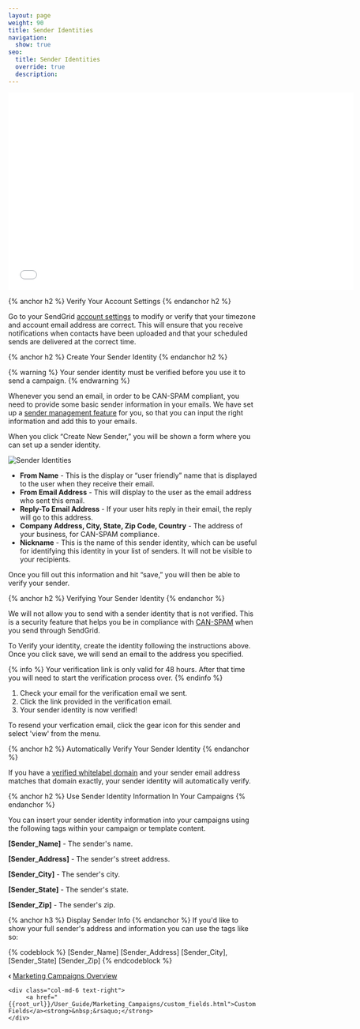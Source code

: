 ```yaml
---
layout: page
weight: 90
title: Sender Identities
navigation:
  show: true
seo:
  title: Sender Identities
  override: true
  description:
---
```


<iframe src="//player.vimeo.com/video/120703745" width="700" height="400" frameborder="0" webkitallowfullscreen mozallowfullscreen allowfullscreen></iframe>

{% anchor h2 %}
Verify Your Account Settings
{% endanchor h2 %}

Go to your SendGrid [account settings]({app_url}/user/account) to modify or verify that your timezone and account email address are correct. This
will ensure that you receive notifications when contacts have been uploaded and that your scheduled sends are delivered at the correct time.

{% anchor h2 %}
Create Your Sender Identity
{% endanchor h2 %}

{% warning %}
Your sender identity must be verified before you use it to send a campaign.
{% endwarning %}

Whenever you send an email, in order to be CAN-SPAM compliant, you need to provide some basic sender information in your
emails. We have set up a [sender management feature]({marketing_campaigns_url}/senders) for you,
so that you can input the right information and add this to your emails.

When you click “Create New Sender,” you will be shown a form where you can set up a sender identity.

![]({{root_url}}/images/sender_identity_1.png "Sender Identities")

* **From Name** - This is the display or “user friendly” name that is displayed to the user when they receive their email.
* **From Email Address** - This will display to the user as the email address who sent this email.
* **Reply-To Email Address** - If your user hits reply in their email, the reply will go to this address.
* **Company Address, City, State, Zip Code, Country** - The address of your business, for CAN-SPAM compliance.
* **Nickname** - This is the name of this sender identity, which can be useful for identifying this identity in your list of senders. It will not be visible to your recipients.

Once you fill out this information and hit “save,” you will then be able to verify your sender.

{% anchor h2 %}
Verifying Your Sender Identity
{% endanchor %}

We will not allow you to send with a sender identity that is not verified. This is a security feature that helps you be in compliance with [CAN-SPAM](http://www.business.ftc.gov/documents/bus61-can-spam-act-compliance-guide-business) when you send through SendGrid.

To Verify your identity, create the identity following the instructions above.  Once you click save, we will send an email to the address you specified.

{% info %}
Your verification link is only valid for 48 hours. After that time you will need to start the verification process over.
{% endinfo %}

1. Check your email for the verification email we sent.
2. Click the link provided in the verification email.
3. Your sender identity is now verified!

To resend your verfication email, click the gear icon for this sender and select 'view' from the menu.

{% anchor h2 %}
Automatically Verify Your Sender Identity
{% endanchor %}

If you have a [verified whitelabel domain]({root_url}/User_Guide/Settings/Whitelabel/index.html) and your sender email address matches that domain exactly, your sender identity will automatically verify.

{% anchor h2 %}
Use Sender Identity Information In Your Campaigns
{% endanchor %}

You can insert your sender identity information into your campaigns using the following tags within your campaign or template content.

**[Sender_Name]** - The sender's name.

**[Sender_Address]** - The sender's street address.

**[Sender_City]** - The sender's city.

**[Sender_State]** - The sender's state.

**[Sender_Zip]** - The sender's zip.

{% anchor h3 %}
Display Sender Info
{% endanchor %}
If you'd like to show your full sender's address and information you can use the tags like so:

{% codeblock %}
[Sender_Name]
[Sender_Address]
[Sender_City], [Sender_State] [Sender_Zip]
{% endcodeblock %}

<div class="row">
    <div class="col-md-6 text-left">
        <strong>&lsaquo;&nbsp;</strong><a href="{{root_url}}/User_Guide/Marketing_Campaigns/index.html">Marketing Campaigns Overview</a>
    </div>

    <div class="col-md-6 text-right">
         <a href="{{root_url}}/User_Guide/Marketing_Campaigns/custom_fields.html">Custom Fields</a><strong>&nbsp;&rsaquo;</strong>
    </div>
</div>
